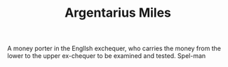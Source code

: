 ---
title: Argentarius Miles
letter: A
permalink: "/definitions/argentarius-miles.html"
body: A money porter in the Engllsh exchequer, who carries the money from the lower
  to the upper ex-chequer to be examined and tested. Spel-man
published_at: '2018-07-07'
source: Black's Law Dictionary
layout: post
---